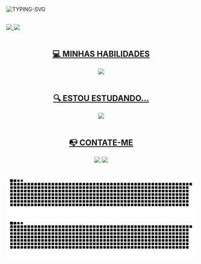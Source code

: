 
![TYPING-SVG](https://readme-typing-svg.demolab.com?font=Fira+Code&size=33&pause=1000&color=8A2BE2&width=999&lines=Hi+there+%F0%9F%91%8B%2C+Welcome+to+my+Page+%F0%9F%91%8B%2C+I'm+suemoron)

<div><br>
  <a href="https://github.com/suemoron">
    <img height="200em" src="https://github-readme-stats.vercel.app/api?username=suemoron&show_icons=true&theme=midnight-purple&include_all_commits=true&count_private=true"/>
    <img height="200em" src="https://github-readme-stats.vercel.app/api/top-langs/?username=suemoron&layout=compact&langs_count=16&theme=midnight-purple"/>
</div><br>

<div align="center"><h2>💻 MINHAS HABILIDADES </h2></div>
<div >
  <div align="center"><img src="https://skillicons.dev/icons?i=windows,linux,git,vscode,css,html" /> </div>
</div><br>

<div align="center"><h2>🔍 ESTOU ESTUDANDO...</h2></div>
<div>
  <div align="center"><img src="https://skillicons.dev/icons?i=javascript,react,nodejs" /> </div>
</div><br>

<div align="center"><h2>📭 CONTATE-ME</h2></div>
<div>
  <div align="center"> 
  <a href = "mailto:suellenmmoron@gmail.com"><img src="https://img.shields.io/badge/-Gmail-%23333?style=for-the-badge&logo=gmail&logoColor=white" target="_blank"></a>
  <a href="https://www.linkedin.com/in/suellenmoron/" target="_blank"><img src="https://img.shields.io/badge/-LinkedIn-%230077B5?style=for-the-badge&logo=linkedin&logoColor=white" target="_blank"></a>
  </div>
</div><br>

![github contribution grid snake animation](https://raw.githubusercontent.com/yyle88/yyle88/snake/github-contribution-grid-snake-dark.svg#gh-dark-mode-only)
![github contribution grid snake animation](https://raw.githubusercontent.com/yyle88/yyle88/snake/github-contribution-grid-snake.svg#gh-light-mode-only)
